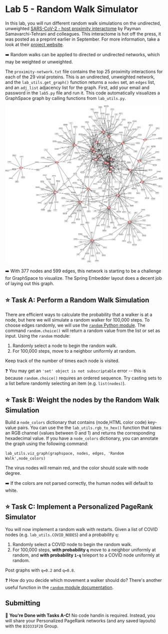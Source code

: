 # Lab 5 - Random Walk Simulator

In this lab, you will run different random walk simulations on the undirected, unweighted [SARS-CoV-2 - host proximity interactome](https://www.biorxiv.org/content/10.1101/2020.09.03.282103v1) by Payman Samavarchi-Tehrani and colleagues. This interactome is hot off the press, it was posted as a preprint earlier in September. For more information, take a look at their [project website](https://covid19interactome.org/).  

:arrow_right: Random walks can be applied to directed or undirected networks, which may be weighted or unweighted.

The `proximity-network.txt` file contains the top 25 proximity interactions for each of the 29 viral proteins.  This is an undirected, unweighted network, and the `lab_utils.get_graph()` function returns a `nodes` set, an `edges` list, and an `adj_list` adjacency list for the graph.  First, add your email and password in the `lab5.py` file and run it.  This code automatically visualizes a GraphSpace graph by calling functions from `lab_utils.py`.  

![original](figs/orig.png)

:arrow_right: With 377 nodes and 599 edges, this network is starting to be a challenge for GraphSpace to visualize.  The Spring Embedder layout does a decent job of laying out this graph.  

## :star: **Task A:** Perform a Random Walk Simulation

There are efficient ways to calculate the probability that a walker is at a node, but here we will simulate a random walker for 100,000 steps. To choose edges randomly, we will use the [`random` Python module](https://docs.python.org/3/library/random.html). The command `random.choice()` will return a random value from the list or set as input.  Using the `random` module:

1. Randomly select a node to begin the random walk.
2. For 100,000 steps, move to a neighbor uniformly at random.

Keep track of the number of times each node is visited.

:question: You may get an `'set' object is not subscriptable` error -- this is because `random.choice()` requires an ordered sequence. Try casting sets to a list before randomly selecting an item (e.g. `list(nodes)`).

## :star: **Task B:** Weight the nodes by the Random Walk Simulation

Build a `node_colors` dictionary that contains (node,HTML color code) key-value pairs.  You can use the the `lab_utils.rgb_to_hex()` function that takes an RGB channel (values between 0 and 1) and returns the corresponding hexadecimal value.  If you have a `node_colors` dictionary, you can annotate the graph using the following command:

```
lab_utils.viz_graph(graphspace, nodes, edges, 'Random Walk',node_colors)
```

The virus nodes will remain red, and the color should scale with node degree.

:arrow_right: If the colors are not parsed correctly, the human nodes will default to white.

## :star: **Task C:** Implement a Personalized PageRank Simulator

You will now implement a random walk with restarts. Given a list of COVID nodes (e.g. `lab_utils.COVID_NODES`) and a probability `q`:

1. Randomly select a COVID node to begin the random walk.
2. For 100,000 steps, **with probability `q`** move to a neighbor uniformly at random, and **with probability `1-q`** teleport to a COVID node uniformly at random.

Post graphs with `q=0.2` and `q=0.8`.

:question: How do you decide which movement a walker should do?  There's another useful function in the [`random` module documentation](https://docs.python.org/3/library/random.html).

## Submitting

:star2: **You're Done with Tasks A-C!**  No code handin is required. Instead, you will share your Personalized PageRank networks (and any saved layouts) with the `BIO331F20` Group.  
